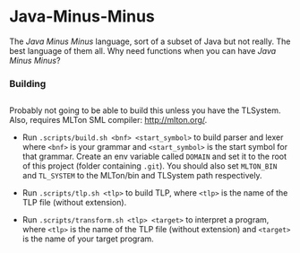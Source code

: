 # Java-Minus-Minus

The *Java Minus Minus* language, sort of a subset of Java but not really. The best language of them all. Why need functions when you can have *Java Minus Minus*?

### Building
##

Probably not going to be able to build this unless you have the TLSystem.
Also, requires MLTon SML compiler: http://mlton.org/. 

  - Run `.scripts/build.sh <bnf> <start_symbol>` to build parser and lexer where `<bnf>` is your grammar and `<start_symbol>` is the start symbol for that grammar. 
 Create an env variable called `DOMAIN` and set it to the root of this project (folder containing `.git`). You should also set `MLTON_BIN` and `TL_SYSTEM` to the MLTon/bin and TLSystem path respectively.

  - Run `.scripts/tlp.sh <tlp>` to build TLP, where `<tlp>` is the name of the TLP file (without extension).

  - Run `.scripts/transform.sh <tlp> <target>` to interpret a program, where `<tlp>` is the name of the TLP file (without extension) and `<target>` is the name of your target program.